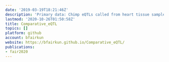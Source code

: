 ```yaml
---
date: '2019-03-19T18:21:46Z'
description: 'Primary data: Chimp eQTLs called from heart tissue samples'
lastmod: '2020-10-26T01:50:58Z'
title: Comparative_eQTL
topics: []
platform: github
account: bfairkun
website: https://bfairkun.github.io/Comparative_eQTL/
publications:
- fair2020
---
```


